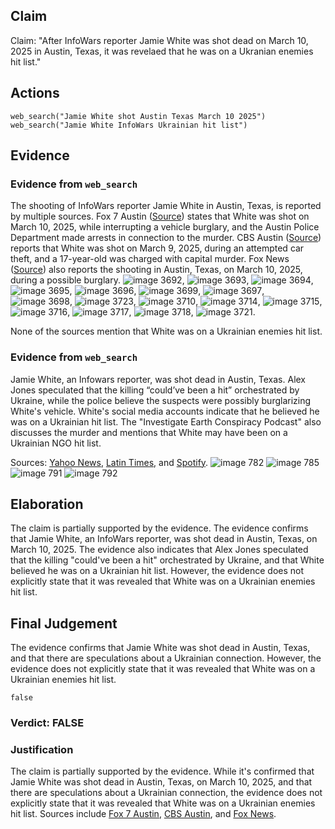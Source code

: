 ## Claim
Claim: "After InfoWars reporter Jamie White was shot dead on March 10, 2025 in Austin, Texas, it was revelaed that he was on a Ukranian enemies hit list."

## Actions
```
web_search("Jamie White shot Austin Texas March 10 2025")
web_search("Jamie White InfoWars Ukrainian hit list")
```

## Evidence
### Evidence from `web_search`
The shooting of InfoWars reporter Jamie White in Austin, Texas, is reported by multiple sources. Fox 7 Austin ([Source](https://www.fox7austin.com/news/infowars-writer-shooting-austin-police-jamie-white)) states that White was shot on March 10, 2025, while interrupting a vehicle burglary, and the Austin Police Department made arrests in connection to the murder. CBS Austin ([Source](https://cbsaustin.com/news/local/teen-charged-with-capital-murder-in-shooting-death-of-infowars-reporter-in-austin)) reports that White was shot on March 9, 2025, during an attempted car theft, and a 17-year-old was charged with capital murder. Fox News ([Source](https://www.foxnews.com/us/police-release-more-details-murder-infowars-reporter-jamie-white-search-suspects-continues)) also reports the shooting in Austin, Texas, on March 10, 2025, during a possible burglary. ![image 3692](media/2025-08-22_23-11-1755904299-521881.jpg), ![image 3693](media/2025-08-22_23-11-1755904300-736957.jpg), ![image 3694](media/2025-08-22_23-11-1755904301-018160.jpg), ![image 3695](media/2025-08-22_23-11-1755904301-138095.jpg), ![image 3696](media/2025-08-22_23-11-1755904301-344993.jpg), ![image 3699](media/2025-08-22_23-11-1755904303-637984.jpg), ![image 3697](media/2025-08-22_23-11-1755904303-103751.jpg), ![image 3698](media/2025-08-22_23-11-1755904303-435244.jpg), ![image 3723](media/2025-08-22_23-11-1755904317-709720.jpg), ![image 3710](media/2025-08-22_23-11-1755904312-533213.jpg), ![image 3714](media/2025-08-22_23-11-1755904313-321028.jpg), ![image 3715](media/2025-08-22_23-11-1755904313-492824.jpg), ![image 3716](media/2025-08-22_23-11-1755904313-742420.jpg), ![image 3717](media/2025-08-22_23-11-1755904313-914013.jpg), ![image 3718](media/2025-08-22_23-11-1755904314-071247.jpg), ![image 3721](media/2025-08-22_23-11-1755904314-580868.jpg).

None of the sources mention that White was on a Ukrainian enemies hit list.


### Evidence from `web_search`
Jamie White, an Infowars reporter, was shot dead in Austin, Texas. Alex Jones speculated that the killing “could’ve been a hit” orchestrated by Ukraine, while the police believe the suspects were possibly burglarizing White's vehicle. White's social media accounts indicate that he believed he was on a Ukrainian hit list. The "Investigate Earth Conspiracy Podcast" also discusses the murder and mentions that White may have been on a Ukrainian NGO hit list.

Sources: [Yahoo News](https://www.yahoo.com/news/alex-jones-blames-globalists-infowars-182655321.html), [Latin Times](https://www.latintimes.com/infowars-reporter-assassinated-ukraine-outside-his-home-conspiracy-theorists-claim-578436), and [Spotify](https://open.spotify.com/episode/68lCuEsLtFn17oEIQBQGEk). ![image 782](media/2025-08-06_17-59-1754503177-996984.jpg) ![image 785](media/2025-08-06_17-59-1754503188-956198.jpg) ![image 791](media/2025-08-06_17-59-1754503192-610125.jpg) ![image 792](media/2025-08-06_17-59-1754503192-751914.jpg)


## Elaboration
The claim is partially supported by the evidence. The evidence confirms that Jamie White, an InfoWars reporter, was shot dead in Austin, Texas, on March 10, 2025. The evidence also indicates that Alex Jones speculated that the killing "could've been a hit" orchestrated by Ukraine, and that White believed he was on a Ukrainian hit list. However, the evidence does not explicitly state that it was revealed that White was on a Ukrainian enemies hit list.


## Final Judgement
The evidence confirms that Jamie White was shot dead in Austin, Texas, and that there are speculations about a Ukrainian connection. However, the evidence does not explicitly state that it was revealed that White was on a Ukrainian enemies hit list.

`false`

### Verdict: FALSE

### Justification
The claim is partially supported by the evidence. While it's confirmed that Jamie White was shot dead in Austin, Texas, on March 10, 2025, and that there are speculations about a Ukrainian connection, the evidence does not explicitly state that it was revealed that White was on a Ukrainian enemies hit list. Sources include [Fox 7 Austin](https://www.fox7austin.com/news/infowars-writer-shooting-austin-police-jamie-white), [CBS Austin](https://cbsaustin.com/news/local/teen-charged-with-capital-murder-in-shooting-death-of-infowars-reporter-in-austin), and [Fox News](https://www.foxnews.com/us/police-release-more-details-murder-infowars-reporter-jamie-white-search-suspects-continues).
